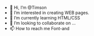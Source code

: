 - 👋 Hi, I’m @Timson
- 👀 I’m interested in creating WEB pages.
- 🌱 I’m currently learning HTML/CSS
- 💞️ I’m looking to collaborate on ...
- 📫 How to reach me Font-and

<!---
Timson1505/Timson1505 is a ✨ special ✨ repository because its `README.md` (this file) appears on your GitHub profile.
You can click the Preview link to take a look at your changes.
--->
